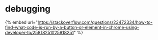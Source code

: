 # debugging

{% embed url="https://stackoverflow.com/questions/23472334/how-to-find-what-code-is-run-by-a-button-or-element-in-chrome-using-developer-to/25818251#25818251" %}
